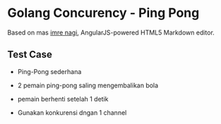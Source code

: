 # Golang Concurency - Ping Pong

Based on mas [imre nagi],
AngularJS-powered HTML5 Markdown editor.

## Test Case
- Ping-Pong sederhana
- 2 pemain ping-pong saling mengembalikan bola
- pemain berhenti setelah 1 detik
- Gunakan konkurensi dngan 1 channel



   [git-repo]: <https://github.com/jadahbakar/concurency-pingpong>
   [imre nagi]: <https://www.youtube.com/watch?v=hdAUI3-3OEM&t=5s&ab_channel=CloudEngineeringwithImre>
  